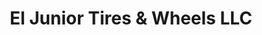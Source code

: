 ---
title: "El Junior Tires & Wheels LLC"
url: /phoenix/el-junior-tires-und-wheels-llc/
shop: Reifen
---